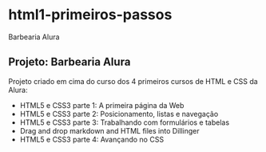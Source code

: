 # html1-primeiros-passos
Barbearia Alura

## Projeto: Barbearia Alura
Projeto criado em cima do curso dos 4 primeiros cursos de HTML e CSS da Alura:
- HTML5 e CSS3 parte 1: A primeira página da Web
- HTML5 e CSS3 parte 2: Posicionamento, listas e navegação
- HTML5 e CSS3 parte 3: Trabalhando com formulários e tabelas
- Drag and drop markdown and HTML files into Dillinger
- HTML5 e CSS3 parte 4: Avançando no CSS
